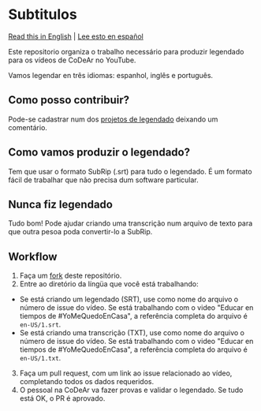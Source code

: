 # Subtitulos

[Read this in English](README.en.md) |  [Lee esto en español](README.md)

Este repositorio organiza o trabalho necessário para produzir legendado para os vídeos de CoDeAr no YouTube.

Vamos legendar en três idiomas: espanhol, inglês e português.

## Como posso contribuir?

Pode-se cadastrar num dos [projetos de legendado](https://github.com/SomosCodear/Subtitulos/issues?q=is%3Aissue+is%3Aopen+label%3A%22control+de+traducci%C3%B3n%22) deixando um comentário.

## Como vamos produzir o legendado?

Tem que usar o formato SubRip (.srt) para tudo o legendado. É um formato fácil de trabalhar que não precisa dum software particular.

## Nunca fiz legendado

Tudo bom! Pode ajudar criando uma transcrição num arquivo de texto para que outra pesoa poda convertir-lo a SubRip.

## Workflow

1) Faça um [fork](https://github.com/SomosCodear/Subtitulos/fork) deste repositório.
2) Entre ao diretório da língüa que você está trabalhando:
 - Se está criando um legendado (SRT), use como nome do arquivo o número de issue do vídeo. Se está trabalhando com o video "Educar en tiempos de #YoMeQuedoEnCasa", a referência completa do arquivo é `en-US/1.srt`.
 - Se está criando uma transcrição (TXT), use como nome do arquivo o número de issue do vídeo. Se está trabalhando com o video "Educar en tiempos de #YoMeQuedoEnCasa", a referência completa do arquivo é `en-US/1.txt`.
3) Faça um pull request, com um link ao issue relacionado ao vídeo, completando todos os dados requeridos.
4) O pessoal na CoDeAr va fazer provas e validar o legendado. Se tudo está OK, o PR é aprovado.
